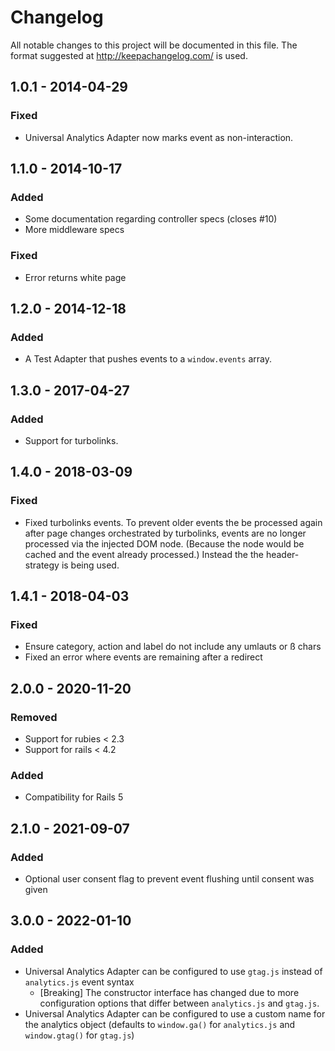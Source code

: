 # Changelog
All notable changes to this project will be documented in this file.
The format suggested at http://keepachangelog.com/ is used.

## 1.0.1 - 2014-04-29

### Fixed
- Universal Analytics Adapter now marks event as non-interaction.

## 1.1.0 - 2014-10-17

### Added
- Some documentation regarding controller specs (closes #10)
- More middleware specs

### Fixed
- Error returns white page

## 1.2.0 - 2014-12-18

### Added
- A Test Adapter that pushes events to a `window.events` array.

## 1.3.0 - 2017-04-27

### Added
- Support for turbolinks.

## 1.4.0 - 2018-03-09

### Fixed
- Fixed turbolinks events. To prevent older events the be processed again after page
  changes orchestrated by turbolinks, events are no longer processed via the
  injected DOM node. (Because the node would be cached and the event already
  processed.) Instead the the header-strategy is being used.

## 1.4.1 - 2018-04-03

### Fixed
- Ensure category, action and label do not include any umlauts or ß chars
- Fixed an error where events are remaining after a redirect

## 2.0.0 - 2020-11-20

### Removed
- Support for rubies < 2.3
- Support for rails < 4.2

### Added
- Compatibility for Rails 5

## 2.1.0 - 2021-09-07

### Added
- Optional user consent flag to prevent event flushing until consent was given

## 3.0.0 - 2022-01-10

### Added
- Universal Analytics Adapter can be configured to use `gtag.js` instead of
  `analytics.js` event syntax
  - [Breaking] The constructor interface has changed due to more configuration
    options that differ between `analytics.js` and `gtag.js`.
- Universal Analytics Adapter can be configured to use a custom name for the
  analytics object (defaults to `window.ga()` for `analytics.js` and
  `window.gtag()` for `gtag.js`)
